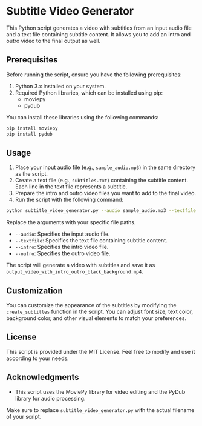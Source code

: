 # Subtitle Video Generator

This Python script generates a video with subtitles from an input audio file and a text file containing subtitle content. It allows you to add an intro and outro video to the final output as well.

## Prerequisites

Before running the script, ensure you have the following prerequisites:

1. Python 3.x installed on your system.
2. Required Python libraries, which can be installed using pip:
   - moviepy
   - pydub

You can install these libraries using the following commands:

```bash
pip install moviepy
pip install pydub
```

## Usage

1. Place your input audio file (e.g., `sample_audio.mp3`) in the same directory as the script.
2. Create a text file (e.g., `subtitles.txt`) containing the subtitle content. Each line in the text file represents a subtitle.
3. Prepare the intro and outro video files you want to add to the final video.
4. Run the script with the following command:

```bash
python subtitle_video_generator.py --audio sample_audio.mp3 --textfile subtitles.txt --intro intro_video.mp4 --outro outro_video.mp4
```

Replace the arguments with your specific file paths.

- `--audio`: Specifies the input audio file.
- `--textfile`: Specifies the text file containing subtitle content.
- `--intro`: Specifies the intro video file.
- `--outro`: Specifies the outro video file.

The script will generate a video with subtitles and save it as `output_video_with_intro_outro_black_background.mp4`.

## Customization

You can customize the appearance of the subtitles by modifying the `create_subtitles` function in the script. You can adjust font size, text color, background color, and other visual elements to match your preferences.

## License

This script is provided under the MIT License. Feel free to modify and use it according to your needs.

## Acknowledgments

- This script uses the MoviePy library for video editing and the PyDub library for audio processing.


Make sure to replace `subtitle_video_generator.py` with the actual filename of your script. 